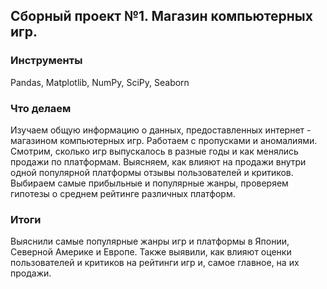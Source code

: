 ## Сборный проект №1. Магазин компьютерных игр.
 
### Инструменты

 Pandas, Matplotlib, NumPy, SciPy, Seaborn

### Что делаем

 Изучаем общую информацию о данных, предоставленных интернет - магазином компьютерных игр.  Работаем с пропусками и аномалиями. 
Смотрим, сколько игр выпускалось в разные годы и как менялись продажи по платформам. Выясняем, как влияют на продажи внутри одной популярной платформы отзывы пользователей и критиков. Выбираем самые прибыльные и популярные жанры, проверяем гипотезы о среднем рейтинге различных платформ. 

### Итоги 

Выяснили самые популярные жанры игр и платформы в Японии, Северной Америке и Европе. Также выявили, как влияют оценки пользователей и критиков на рейтинги игр и, самое главное, на их продажи.  
